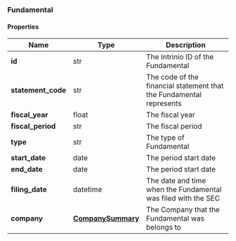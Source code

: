 

[//]: # (CLASS:Fundamental)

[//]: # (KIND:object)

### Fundamental

#### Properties

[//]: # (START_DEFINITION)

Name | Type | Description
------------ | ------------- | -------------
**id** | str | The Intrinio ID of the Fundamental &nbsp;
**statement_code** | str | The code of the financial statement that the Fundamental represents &nbsp;
**fiscal_year** | float | The fiscal year &nbsp;
**fiscal_period** | str | The fiscal period &nbsp;
**type** | str | The type of Fundamental &nbsp;
**start_date** | date | The period start date &nbsp;
**end_date** | date | The period start date &nbsp;
**filing_date** | datetime | The date and time when the Fundamental was filed with the SEC &nbsp;
**company** | [**CompanySummary**](CompanySummary.md) | The Company that the Fundamental was belongs to &nbsp;

[//]: # (END_DEFINITION)


[//]: # (CONTAINED_CLASS:CompanySummary)



